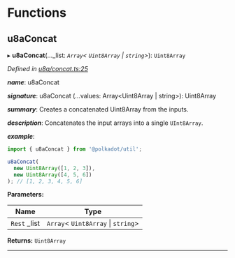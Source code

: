 

# Functions

<a id="u8aconcat"></a>

##  u8aConcat

▸ **u8aConcat**(..._list: *`Array`< `Uint8Array` &#124; `string`>*): `Uint8Array`

*Defined in [u8a/concat.ts:25](https://github.com/polkadot-js/common/blob/d47b865/packages/util/src/u8a/concat.ts#L25)*

*__name__*: u8aConcat

*__signature__*: u8aConcat (...values: Array<Uint8Array | string>): Uint8Array

*__summary__*: Creates a concatenated Uint8Array from the inputs.

*__description__*: Concatenates the input arrays into a single `UInt8Array`.

*__example__*:   

```javascript
import { u8aConcat } from '@polkadot/util';

u8aConcat(
  new Uint8Array([1, 2, 3]),
  new Uint8Array([4, 5, 6])
); // [1, 2, 3, 4, 5, 6]
```

**Parameters:**

| Name | Type |
| ------ | ------ |
| `Rest` _list | `Array`< `Uint8Array` &#124; `string`> |

**Returns:** `Uint8Array`

___

